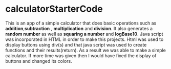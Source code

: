 # calculatorStarterCode
This is an app of a simple calculator that does basic operations such as **addition**,**subtraction** , 
**multiplication** and **division**. 
It also generates a **random number** 
as well as **squaring a number** and **logBase10**.
Java script was incorporated in HTML in order 
to make this projects. Html was used to display buttons using 
div(s) and that java script was used to create functions and their results(return).
As a result we was able to make a simple calculator. If more time was given then 
I would have fixed the display of buttons and changed its colors.